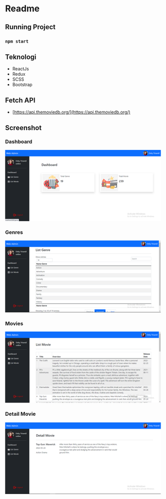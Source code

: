 # Readme

## Running Project

### `npm start`

## Teknologi

- ReactJs
- Redux
- SCSS
- Bootstrap

## Fetch API

- [https://api.themoviedb.org/](https://api.themoviedb.org/)

## Screenshot

### Dashboard

<img src="https://github.com/debbayy/qoin-indonesia-FE/blob/master/assets/dasboard%20admin.png" style="text-align : center;" > </img>

### Genres

<img src="https://github.com/debbayy/qoin-indonesia-FE/blob/master/assets/gendre%20movie.png" style="text-align : center;" > </img>

### Movies

<img src="https://github.com/debbayy/qoin-indonesia-FE/blob/master/assets/List%20movie.png" style="text-align : center;" > </img>

### Detail Movie

<img src="https://github.com/debbayy/qoin-indonesia-FE/blob/master/assets/detail%20movie.png" style="text-align : center;" > </img>
